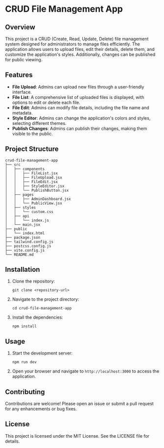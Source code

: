 # CRUD File Management App

## Overview
This project is a CRUD (Create, Read, Update, Delete) file management system designed for administrators to manage files efficiently. The application allows users to upload files, edit their details, delete them, and customize the application's styles. Additionally, changes can be published for public viewing.

## Features
- **File Upload**: Admins can upload new files through a user-friendly interface.
- **File List**: A comprehensive list of uploaded files is displayed, with options to edit or delete each file.
- **File Edit**: Admins can modify file details, including the file name and metadata.
- **Style Editor**: Admins can change the application's colors and styles, selecting different themes.
- **Publish Changes**: Admins can publish their changes, making them visible to the public.

## Project Structure
```
crud-file-management-app
├── src
│   ├── components
│   │   ├── FileList.jsx
│   │   ├── FileUpload.jsx
│   │   ├── FileEdit.jsx
│   │   ├── StyleEditor.jsx
│   │   └── PublishButton.jsx
│   ├── pages
│   │   ├── AdminDashboard.jsx
│   │   └── PublicView.jsx
│   ├── styles
│   │   └── custom.css
│   ├── api
│   │   └── index.js
│   └── main.jsx
├── public
│   └── index.html
├── package.json
├── tailwind.config.js
├── postcss.config.js
├── vite.config.js
└── README.md
```

## Installation
1. Clone the repository:
   ```
   git clone <repository-url>
   ```
2. Navigate to the project directory:
   ```
   cd crud-file-management-app
   ```
3. Install the dependencies:
   ```
   npm install
   ```

## Usage
1. Start the development server:
   ```
   npm run dev
   ```
2. Open your browser and navigate to `http://localhost:3000` to access the application.

## Contributing
Contributions are welcome! Please open an issue or submit a pull request for any enhancements or bug fixes.

## License
This project is licensed under the MIT License. See the LICENSE file for details.